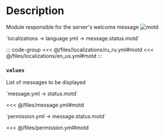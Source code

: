 # Description

Module responsible for the server's welcome message
![motd](/motd.png)

[//]: # (localization)
<!--@include: @/parts/words.md#localization--> 
<!--@include: @/parts/words.md#path--> `localizations → language.yml → message.status.motd`

<!--@include: @/parts/words.md#default--> 

::: code-group
<<< @/files/localizations/ru_ru.yml#motd
<<< @/files/localizations/en_us.yml#motd
:::

### `values`

List of messages to be displayed

[//]: # (message.yml)
<!--@include: @/parts/words.md#setting-->
<!--@include: @/parts/words.md#path--> `message.yml → status.motd`

<!--@include: @/parts/words.md#default-->
<<< @/files/message.yml#motd

<!--@include: @/parts/enable.md-->
<!--@include: @/parts/random.md-->

[//]: # (permission.yml)
<!--@include: @/parts/words.md#permission-->
<!--@include: @/parts/words.md#path--> `permission.yml → message.status.motd`

<!--@include: @/parts/words.md#default-->
<<< @/files/permission.yml#motd

<!--@include: @/parts/permission/permissionTier3.md-->

